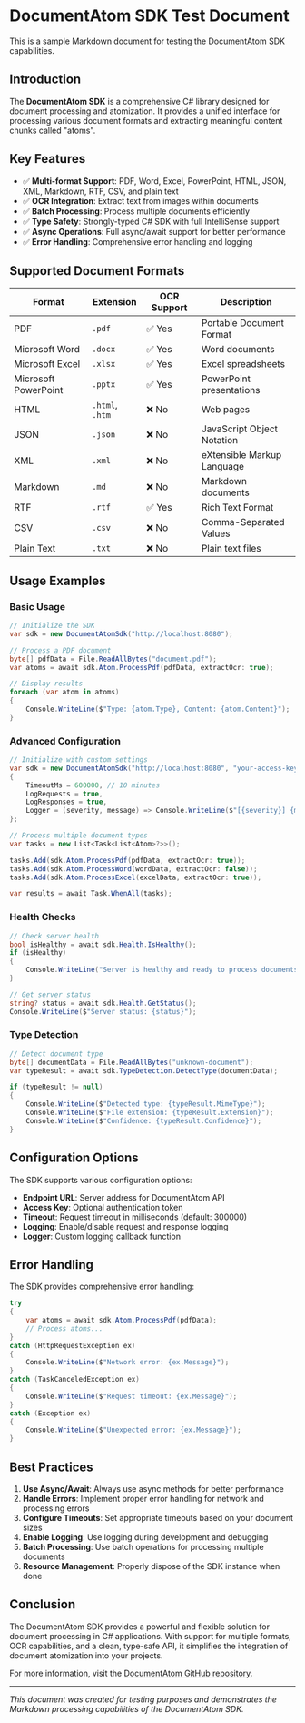 # DocumentAtom SDK Test Document

This is a sample Markdown document for testing the DocumentAtom SDK capabilities.

## Introduction

The **DocumentAtom SDK** is a comprehensive C# library designed for document processing and atomization. It provides a unified interface for processing various document formats and extracting meaningful content chunks called "atoms".

## Key Features

- ✅ **Multi-format Support**: PDF, Word, Excel, PowerPoint, HTML, JSON, XML, Markdown, RTF, CSV, and plain text
- ✅ **OCR Integration**: Extract text from images within documents
- ✅ **Batch Processing**: Process multiple documents efficiently
- ✅ **Type Safety**: Strongly-typed C# SDK with full IntelliSense support
- ✅ **Async Operations**: Full async/await support for better performance
- ✅ **Error Handling**: Comprehensive error handling and logging

## Supported Document Formats

| Format | Extension | OCR Support | Description |
|--------|-----------|-------------|-------------|
| PDF | `.pdf` | ✅ Yes | Portable Document Format |
| Microsoft Word | `.docx` | ✅ Yes | Word documents |
| Microsoft Excel | `.xlsx` | ✅ Yes | Excel spreadsheets |
| Microsoft PowerPoint | `.pptx` | ✅ Yes | PowerPoint presentations |
| HTML | `.html`, `.htm` | ❌ No | Web pages |
| JSON | `.json` | ❌ No | JavaScript Object Notation |
| XML | `.xml` | ❌ No | eXtensible Markup Language |
| Markdown | `.md` | ❌ No | Markdown documents |
| RTF | `.rtf` | ✅ Yes | Rich Text Format |
| CSV | `.csv` | ❌ No | Comma-Separated Values |
| Plain Text | `.txt` | ❌ No | Plain text files |

## Usage Examples

### Basic Usage

```csharp
// Initialize the SDK
var sdk = new DocumentAtomSdk("http://localhost:8080");

// Process a PDF document
byte[] pdfData = File.ReadAllBytes("document.pdf");
var atoms = await sdk.Atom.ProcessPdf(pdfData, extractOcr: true);

// Display results
foreach (var atom in atoms)
{
    Console.WriteLine($"Type: {atom.Type}, Content: {atom.Content}");
}
```

### Advanced Configuration

```csharp
// Initialize with custom settings
var sdk = new DocumentAtomSdk("http://localhost:8080", "your-access-key")
{
    TimeoutMs = 600000, // 10 minutes
    LogRequests = true,
    LogResponses = true,
    Logger = (severity, message) => Console.WriteLine($"[{severity}] {message}")
};

// Process multiple document types
var tasks = new List<Task<List<Atom>?>>();

tasks.Add(sdk.Atom.ProcessPdf(pdfData, extractOcr: true));
tasks.Add(sdk.Atom.ProcessWord(wordData, extractOcr: false));
tasks.Add(sdk.Atom.ProcessExcel(excelData, extractOcr: true));

var results = await Task.WhenAll(tasks);
```

### Health Checks

```csharp
// Check server health
bool isHealthy = await sdk.Health.IsHealthy();
if (isHealthy)
{
    Console.WriteLine("Server is healthy and ready to process documents.");
}

// Get server status
string? status = await sdk.Health.GetStatus();
Console.WriteLine($"Server status: {status}");
```

### Type Detection

```csharp
// Detect document type
byte[] documentData = File.ReadAllBytes("unknown-document");
var typeResult = await sdk.TypeDetection.DetectType(documentData);

if (typeResult != null)
{
    Console.WriteLine($"Detected type: {typeResult.MimeType}");
    Console.WriteLine($"File extension: {typeResult.Extension}");
    Console.WriteLine($"Confidence: {typeResult.Confidence}");
}
```

## Configuration Options

The SDK supports various configuration options:

- **Endpoint URL**: Server address for DocumentAtom API
- **Access Key**: Optional authentication token
- **Timeout**: Request timeout in milliseconds (default: 300000)
- **Logging**: Enable/disable request and response logging
- **Logger**: Custom logging callback function

## Error Handling

The SDK provides comprehensive error handling:

```csharp
try
{
    var atoms = await sdk.Atom.ProcessPdf(pdfData);
    // Process atoms...
}
catch (HttpRequestException ex)
{
    Console.WriteLine($"Network error: {ex.Message}");
}
catch (TaskCanceledException ex)
{
    Console.WriteLine($"Request timeout: {ex.Message}");
}
catch (Exception ex)
{
    Console.WriteLine($"Unexpected error: {ex.Message}");
}
```

## Best Practices

1. **Use Async/Await**: Always use async methods for better performance
2. **Handle Errors**: Implement proper error handling for network and processing errors
3. **Configure Timeouts**: Set appropriate timeouts based on your document sizes
4. **Enable Logging**: Use logging during development and debugging
5. **Batch Processing**: Use batch operations for processing multiple documents
6. **Resource Management**: Properly dispose of the SDK instance when done

## Conclusion

The DocumentAtom SDK provides a powerful and flexible solution for document processing in C# applications. With support for multiple formats, OCR capabilities, and a clean, type-safe API, it simplifies the integration of document atomization into your projects.

For more information, visit the [DocumentAtom GitHub repository](https://github.com/documentatom/documentatom).

---

*This document was created for testing purposes and demonstrates the Markdown processing capabilities of the DocumentAtom SDK.*
